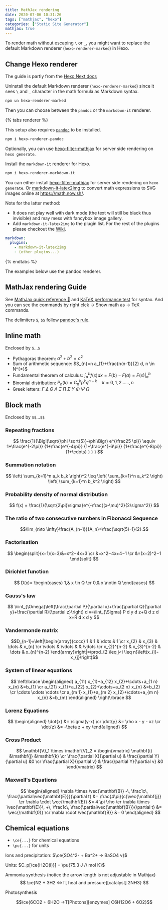 ```yaml
---
title: MathJax rendering
date: 2020-07-06 10:31:26
tags: ["mathjax", "hexo"]
categories: ["Static Site Generator"]
mathjax: true
---
```


To render math without escaping `\` or `_`, you might want to replace the default Markdown renderer (`hexo-renderer-marked`)  in Hexo.

<!-- more -->
## Change Hexo renderer

The guide is partly from the [Hexo Next docs](https://theme-next.js.org/docs/third-party-services/math-equations.html)

Uninstall the default Markdown renderer (`hexo-renderer-marked`) since it sees `\` and `_` character in the math formula as Markdown syntax.

```bash
npm un hexo-renderer-marked
```

Then you can choose between the `pandoc` or the `markdown-it` renderer.

{% tabs renderer %}
<!-- tab pandoc -->

This setup also requires [`pandoc`](https://pandoc.org/installing.html) to be installed.

```bash
npm i hexo-renderer-pandoc
```

Optionally, you can use [hexo-filter-mathjax](https://github.com/next-theme/hexo-filter-mathjax) for server side rendering on `hexo generate`.

<!-- endtab -->

<!-- tab markdown-it -->

Install the `markdown-it` renderer for Hexo.

```bash
npm i hexo-renderer-markdown-it
```

You can either install [hexo-filter-mathjax](https://github.com/next-theme/hexo-filter-mathjax) for server side rendering on `hexo generate`. Or [markdown-it-latex2img](https://github.com/MakerGYT/markdown-it-latex2img) to convert math expressions to SVG images online at <https://math.now.sh/>.

Note for the latter method:
- It does not play well with dark mode (the text will still be black thus invisible) and may mess with fancybox image gallery.
- Add `markdown-it-latex2img` to the plugin list. For the rest of the plugins please checkout the [Wiki](https://github.com/hexojs/hexo-renderer-markdown-it/wiki/Advanced-Configuration).

```yml _config.yml
markdown:
  plugins:
    - markdown-it-latex2img
    - (other plugins...)
```

<!-- endtab -->
{% endtabs %}

The examples below use the pandoc renderer.


## MathJax rendering Guide

See [MathJax quick reference 📄](https://math.meta.stackexchange.com/questions/5020/mathjax-basic-tutorial-and-quick-reference) and [KaTeX performance test](https://www.intmath.com/cg5/katex-mathjax-comparison.php) for syntax. And you can see the commands by right clck -> Show math as -> TeX commands.

The delimiters `$`, `$$` follow [pandoc's rule](https://docs.mathjax.org/en/latest/basic/mathematics.html#tex-and-latex-input).

## Inline math

Enclosed by `$`...`$`

- Pythagoras theorem: $a^2+b^2=c^2$
- Sum of arithmetic sequence: $S_{n}=n a_{1}+\frac{n(n-1)}{2} d, n \in N^{*}$
- Fundamental theorem of calculus: $\int_{a}^{b} f(x) d x=F(b)-F(a)=\left.F(x)\right|_{a} ^{b}$
- Binomial distribution: $P_{n}(k)=C_{n}^{k} p^{k} q^{n-k} \quad k=0,1,2 \ldots \ldots, n$
- Greek letters: $\Gamma\ \Delta\ \Theta\ \Lambda\ \Xi\ \Pi\ \Sigma\ \Upsilon\ \Phi\ \Psi\ \Omega$

## Block math

Enclosed by `$$`...`$$`

### Repeating fractions

$$
\frac{1}{\Bigl(\sqrt{\phi \sqrt{5}}-\phi\Bigr) e^{\frac25 \pi}} \equiv 1+\frac{e^{-2\pi}} {1+\frac{e^{-4\pi}} {1+\frac{e^{-6\pi}} {1+\frac{e^{-8\pi}} {1+\cdots} } } }
$$

### Summation notation

$$
\left( \sum_{k=1}^n a_k b_k \right)^2 \leq \left( \sum_{k=1}^n a_k^2 \right) \left( \sum_{k=1}^n b_k^2 \right)
$$

### Probability density of normal distribution

$$
f(x) = \frac{1}{\sqrt{2\pi}\sigma}e^{-\frac{(x-\mu)^2}{2\sigma^2}}
$$

### The ratio of two consecutive numbers in Fibonacci Sequence

$$\lim_{n\to \infty}\frac{A_{n-1}}{A_n}=\frac{\sqrt{5}-1}{2}.$$

### Factorisation

$$
\begin{split}(x−1)(x−3)&=x^2−4x+3 \cr
&=x^2−4x+4−1 \cr
&=(x−2)^2−1
\end{split}
$$

### Dirichlet function

$$
D(x)=
\begin{cases}
1,& x \in Q \cr
0,& x \notin Q
\end{cases}
$$

### Gauss's law

$$
\iiint_{\Omega}\left(\frac{\partial P}{\partial x}+\frac{\partial Q}{\partial y}+\frac{\partial R}{\partial z}\right) d v=\iint_{\Sigma} P d y d z+Q d z d x+R d x d y
$$

### Vandermonde matrix

$$D_{n-1}=\left|\begin{array}{cccc}
1 & 1 & \dots & 1 \cr
x_{2} & x_{3} & \dots & x_{n} \cr
\vdots & \vdots & & \vdots \cr
x_{2}^{n-2} & x_{3}^{n-2} & \dots & x_{n}^{n-2}
\end{array}\right|=\prod_{2 \leq j<i \leq n}\left(x_{i}-x_{j}\right)$$

### System of linear equations

$$
\left\lbrace
\begin{aligned}
a_{11} x_{1}+a_{12} x_{2}+\cdots+a_{1 n} x_{n} &=b_{1} \cr
a_{21} x_{1}+a_{22} x_{2}+\cdots+a_{2 n} x_{n} &=b_{2} \cr
\cdots \cdots \cdots \cr
a_{m 1} x_{1}+a_{m 2} x_{2}+\cdots+a_{m n} x_{n} &=b_{m}
\end{aligned}
\right\rbrace
$$

### Lorenz Equations

$$
\begin{aligned}
\dot{x} &= \sigma(y-x) \cr
\dot{y} &= \rho x - y - xz \cr
\dot{z} &= -\beta z + xy
\end{aligned}
$$

### Cross Product

$$
\mathbf{V}_1 \times \mathbf{V}_2 =  \begin{vmatrix}
\mathbf{i} &\mathbf{j} &\mathbf{k} \cr
\frac{\partial X}{\partial u} & \frac{\partial Y}{\partial u} &0 \cr
\frac{\partial X}{\partial v} & \frac{\partial Y}{\partial v} &0
\end{vmatrix}
$$

### Maxwell's Equations

$$
\begin{aligned}
\nabla \times \vec{\mathbf{B}} -\, \frac1c\, \frac{\partial\vec{\mathbf{E}}}{\partial t} &= \frac{4\pi}{c}\vec{\mathbf{j}} \cr
\nabla \cdot \vec{\mathbf{E}} &= 4 \pi \rho \cr
\nabla \times \vec{\mathbf{E}}\, +\, \frac1c\, \frac{\partial\vec{\mathbf{B}}}{\partial t} &= \vec{\mathbf{0}} \cr
\nabla \cdot \vec{\mathbf{B}} &= 0 \end{aligned}
$$


## Chemical equations

- `\ce{...}` for chemical equations
- `\pu{...}` for units

Ions and precipitation: $\ce{SO4^2- + Ba^2+ -> BaSO4 v}$

Units: $C_p[\ce{H2O(l)}] = \pu{75.3 J // mol K}$

Ammonia synthesis (notice the arrow length is not adjustable in Mathjax)
$$
\ce{N2 + 3H2 <=>T[ heat and pressure][catalyst] 2NH3}
$$

Photosynthesis

$$\ce{6CO2 + 6H2O ->T[Photons][enzymes] C6H12O6 + 6O2}$$

